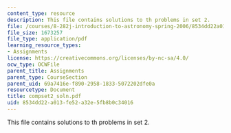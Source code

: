 ```yaml
---
content_type: resource
description: This file contains solutions to th problems in set 2.
file: /courses/8-282j-introduction-to-astronomy-spring-2006/8534dd22a013fe52a32e5fb8b0c34016_compset2_soln.pdf
file_size: 1673257
file_type: application/pdf
learning_resource_types:
- Assignments
license: https://creativecommons.org/licenses/by-nc-sa/4.0/
ocw_type: OCWFile
parent_title: Assignments
parent_type: CourseSection
parent_uid: 69a7416e-f890-2958-1833-5072202dfe0a
resourcetype: Document
title: compset2_soln.pdf
uid: 8534dd22-a013-fe52-a32e-5fb8b0c34016
---
```

This file contains solutions to th problems in set 2.